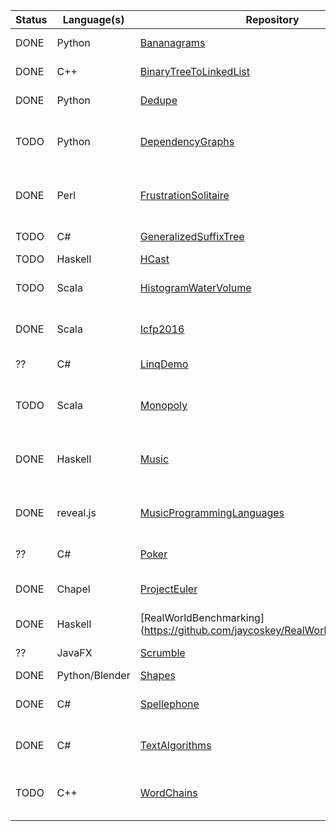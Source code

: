 |Status| Language(s)  | Repository                                                                         |Created|Description                                   |
-------|--------------|------------------------------------------------------------------------------------|-------|----------------------------------------------|
| DONE | Python       | [Bananagrams](https://github.com/jaycoskey/Bananagrams)                            | 2016  |Group letters into words                      |
| DONE | C++          | [BinaryTreeToLinkedList](https://github.com/jaycoskey/BinaryTreeToLinkedList)      | 2012  |Tree manipulation                             |
| DONE | Python       | [Dedupe](https://github.com/jaycoskey/Dedupe)                                      | 2016  |Detect duplicate files                        |
| TODO | Python       | [DependencyGraphs](https://github.com/jaycoskey/DependencyGraphs)                  | 2011  |Graph creation, cycle detection, top. ordering|
| DONE | Perl         | [FrustrationSolitaire](https://github.com/jaycoskey/FrustrationSolitaire)          | 2016  |Compute prob of winning via rook polynomials  |
| TODO | C#           | [GeneralizedSuffixTree](https://github.com/jaycoskey/GeneralizedSuffixTree)        | 2012  |Ukkonen's algorithm                           |
| TODO | Haskell      | [HCast](https://github.com/jaycoskey/HCast)                                        | 2016  |Ray-tracer                                    |
| TODO | Scala        | [HistogramWaterVolume](https://github.com/jaycoskey/HistogramWaterVolume)          | 2016  |3D analogue of 2D algo challenge              |
| DONE | Scala        | [Icfp2016](https://github.com/jaycoskey/Icfp2016)                                  | 2016  |Written in a couple days during contest       |
|  ??  | C#           | [LinqDemo](https://github.com/jaycoskey/LinqDemo)                                  | 2011  |Demonstrate .NET's LINQ                       |
| TODO | Scala        | [Monopoly](https://github.com/jaycoskey/Scala)                                     | 2016  |Now: Skeletal; Future: contract negotiation   |
| DONE | Haskell      | [Music](https://github.com/jaycoskey/Haskell)                                      | 2016  |Exercises from the Haskell School of Music    |
| DONE | reveal.js    | [MusicProgrammingLanguages](https://github.com/jaycoskey/MusicProgrammingLanguages)| 2016  |For a [presentation](http://jaycoskey.github.io/MusicProgrammingLanguages/#/title) given on 2016-05-04|
|  ??  | C#           | [Poker](https://github.com/jaycoskey/Poker)                                        | 2011  |Hand evaluation                               | 
| DONE | Chapel       | [ProjectEuler](https://github.com/jaycoskey/ProjectEuler)                          | 2016  |The first ten Euler problems, in Chapel       |
| DONE | Haskell      | [RealWorldBenchmarking] (https://github.com/jaycoskey/RealWorldBenchmarking)       | 2011  |Simple benchmarking                           |
|  ??  | JavaFX       | [Scrumble](https://github.com/jaycoskey/Scrumble)                                  | 2016  |JavaFX demo app                               |
| DONE |Python/Blender| [Shapes](https://github.com/jaycoskey/Shapes)                                      | 2016  |3D printing                                   |
| DONE | C#           | [Spellephone](https://github.com/jaycoskey/Spellephone)                            | 2011  |Find words spelled out in phone numbers       |
| DONE | C#           | [TextAlgorithms](https://github.com/jaycoskey/TextAlgorithms)                      | 2012  |String distance & palindrome testing          |
| TODO | C++          | [WordChains](https://github.com/jaycoskey/WordChains)                              | 2016  |Search word graph where edges are word transformations|

